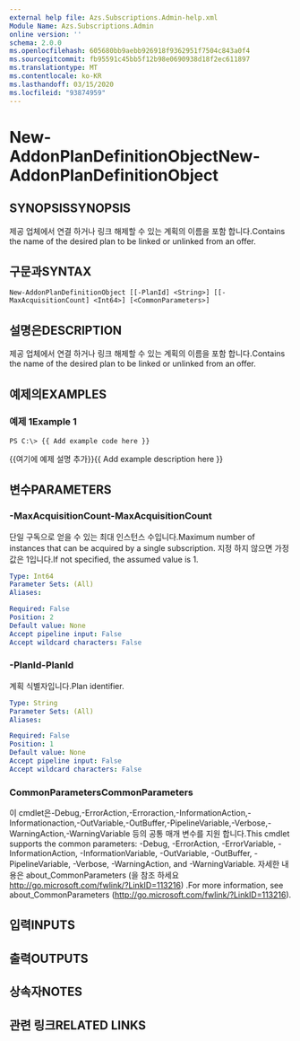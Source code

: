 ```yaml
---
external help file: Azs.Subscriptions.Admin-help.xml
Module Name: Azs.Subscriptions.Admin
online version: ''
schema: 2.0.0
ms.openlocfilehash: 605680bb9aebb926918f9362951f7504c843a0f4
ms.sourcegitcommit: fb95591c45bb5f12b98e0690938d18f2ec611897
ms.translationtype: MT
ms.contentlocale: ko-KR
ms.lasthandoff: 03/15/2020
ms.locfileid: "93874959"
---
```

# <span data-ttu-id="dbc6e-101">New-AddonPlanDefinitionObject</span><span class="sxs-lookup"><span data-stu-id="dbc6e-101">New-AddonPlanDefinitionObject</span></span>

## <span data-ttu-id="dbc6e-102">SYNOPSIS</span><span class="sxs-lookup"><span data-stu-id="dbc6e-102">SYNOPSIS</span></span>
<span data-ttu-id="dbc6e-103">제공 업체에서 연결 하거나 링크 해제할 수 있는 계획의 이름을 포함 합니다.</span><span class="sxs-lookup"><span data-stu-id="dbc6e-103">Contains the name of the desired plan to be linked or unlinked from an offer.</span></span>

## <span data-ttu-id="dbc6e-104">구문과</span><span class="sxs-lookup"><span data-stu-id="dbc6e-104">SYNTAX</span></span>

```
New-AddonPlanDefinitionObject [[-PlanId] <String>] [[-MaxAcquisitionCount] <Int64>] [<CommonParameters>]
```

## <span data-ttu-id="dbc6e-105">설명은</span><span class="sxs-lookup"><span data-stu-id="dbc6e-105">DESCRIPTION</span></span>
<span data-ttu-id="dbc6e-106">제공 업체에서 연결 하거나 링크 해제할 수 있는 계획의 이름을 포함 합니다.</span><span class="sxs-lookup"><span data-stu-id="dbc6e-106">Contains the name of the desired plan to be linked or unlinked from an offer.</span></span>

## <span data-ttu-id="dbc6e-107">예제의</span><span class="sxs-lookup"><span data-stu-id="dbc6e-107">EXAMPLES</span></span>

### <span data-ttu-id="dbc6e-108">예제 1</span><span class="sxs-lookup"><span data-stu-id="dbc6e-108">Example 1</span></span>
```
PS C:\> {{ Add example code here }}
```

<span data-ttu-id="dbc6e-109">{{여기에 예제 설명 추가}}</span><span class="sxs-lookup"><span data-stu-id="dbc6e-109">{{ Add example description here }}</span></span>

## <span data-ttu-id="dbc6e-110">변수</span><span class="sxs-lookup"><span data-stu-id="dbc6e-110">PARAMETERS</span></span>

### <span data-ttu-id="dbc6e-111">-MaxAcquisitionCount</span><span class="sxs-lookup"><span data-stu-id="dbc6e-111">-MaxAcquisitionCount</span></span>
<span data-ttu-id="dbc6e-112">단일 구독으로 얻을 수 있는 최대 인스턴스 수입니다.</span><span class="sxs-lookup"><span data-stu-id="dbc6e-112">Maximum number of instances that can be acquired by a single subscription.</span></span>
<span data-ttu-id="dbc6e-113">지정 하지 않으면 가정 값은 1입니다.</span><span class="sxs-lookup"><span data-stu-id="dbc6e-113">If not specified, the assumed value is 1.</span></span>

```yaml
Type: Int64
Parameter Sets: (All)
Aliases: 

Required: False
Position: 2
Default value: None
Accept pipeline input: False
Accept wildcard characters: False
```

### <span data-ttu-id="dbc6e-114">-PlanId</span><span class="sxs-lookup"><span data-stu-id="dbc6e-114">-PlanId</span></span>
<span data-ttu-id="dbc6e-115">계획 식별자입니다.</span><span class="sxs-lookup"><span data-stu-id="dbc6e-115">Plan identifier.</span></span>

```yaml
Type: String
Parameter Sets: (All)
Aliases: 

Required: False
Position: 1
Default value: None
Accept pipeline input: False
Accept wildcard characters: False
```

### <span data-ttu-id="dbc6e-116">CommonParameters</span><span class="sxs-lookup"><span data-stu-id="dbc6e-116">CommonParameters</span></span>
<span data-ttu-id="dbc6e-117">이 cmdlet은-Debug,-ErrorAction,-Erroraction,-InformationAction,-Informationaction,-OutVariable,-OutBuffer,-PipelineVariable,-Verbose,-WarningAction,-WarningVariable 등의 공통 매개 변수를 지원 합니다.</span><span class="sxs-lookup"><span data-stu-id="dbc6e-117">This cmdlet supports the common parameters: -Debug, -ErrorAction, -ErrorVariable, -InformationAction, -InformationVariable, -OutVariable, -OutBuffer, -PipelineVariable, -Verbose, -WarningAction, and -WarningVariable.</span></span> <span data-ttu-id="dbc6e-118">자세한 내용은 about_CommonParameters (을 참조 하세요 http://go.microsoft.com/fwlink/?LinkID=113216) .</span><span class="sxs-lookup"><span data-stu-id="dbc6e-118">For more information, see about_CommonParameters (http://go.microsoft.com/fwlink/?LinkID=113216).</span></span>

## <span data-ttu-id="dbc6e-119">입력</span><span class="sxs-lookup"><span data-stu-id="dbc6e-119">INPUTS</span></span>

## <span data-ttu-id="dbc6e-120">출력</span><span class="sxs-lookup"><span data-stu-id="dbc6e-120">OUTPUTS</span></span>

## <span data-ttu-id="dbc6e-121">상속자</span><span class="sxs-lookup"><span data-stu-id="dbc6e-121">NOTES</span></span>

## <span data-ttu-id="dbc6e-122">관련 링크</span><span class="sxs-lookup"><span data-stu-id="dbc6e-122">RELATED LINKS</span></span>

